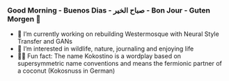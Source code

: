 ### Good Morning - Buenos Dias - صباح الخير - Bon Jour - Guten Morgen :boar:

- :palm_tree: I’m currently working on rebuilding Westermosque with Neural Style Transfer and GANs
- :milky_way: I’m interested in wildlife, nature, journaling and enjoying life
- :whale::dash: Fun fact: The name Kokostino is a wordplay based on supersymmetric name conventions and means the fermionic partner of a coconut (Kokosnuss in German)

